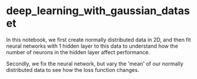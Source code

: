 # deep_learning_with_gaussian_dataset
In this notebook, we first create normally distributed data in 2D, and then fit neural networks with 1 hidden layer to this data to understand how the number of neurons in the hidden layer affect performance.

Secondly, we fix the neural network, but vary the 'mean' of our normally distributed data to see how the loss function changes.
